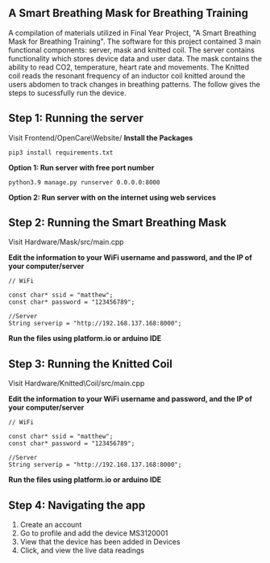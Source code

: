 ## A Smart Breathing Mask for Breathing Training

A compilation of materials utilized in Final Year Project, "A Smart Breathing Mask for Breathing Training". The software for this project contained 3 main functional components: server, mask and knitted coil. The server contains functionality which stores device data and user data. The mask contains the ability to read CO2, temperature, heart rate and movements. The Knitted coil reads the resonant frequency of an inductor coil knitted around the users abdomen to track changes in breathing patterns. The follow gives the steps to sucessfully run the device.

## Step 1: Running the server

Visit Frontend/OpenCare\Website/
<b>Install the Packages</b>
````shell
pip3 install requirements.txt
````
<b>Option 1: Run server with free port number</b>
````shell
python3.9 manage.py runserver 0.0.0.0:8000
````
<b>Option 2: Run server with on the internet using web services</b>

## Step 2: Running the Smart Breathing Mask

Visit Hardware/Mask/src/main.cpp

<b>Edit the information to your WiFi username and password, and the IP of your computer/server</b>
````shell
// WiFi

const char* ssid = "matthew";
const char* password = "123456789";

//Server
String serverip = "http://192.168.137.168:8000";
````

<b>Run the files using platform.io or arduino IDE</b>

## Step 3: Running the Knitted Coil

Visit Hardware/Knitted\Coil/src/main.cpp

<b>Edit the information to your WiFi username and password, and the IP of your computer/server</b>
````shell
// WiFi

const char* ssid = "matthew";
const char* password = "123456789";

//Server
String serverip = "http://192.168.137.168:8000";
````

<b>Run the files using platform.io or arduino IDE</b>

## Step 4: Navigating the app

1. Create an account
2. Go to profile and add the device MS3120001
3. View that the device has been added in Devices
4. Click, and view the live data readings





